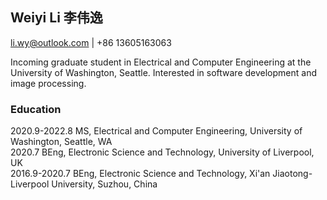 ## Weiyi Li 李伟逸

li.wy@outlook.com | +86 13605163063

Incoming graduate student in Electrical and Computer Engineering at the University of Washington, Seattle. Interested in software development and image processing.

### Education

2020.9-2022.8 MS, Electrical and Computer Engineering, University of Washington, Seattle, WA  
2020.7 BEng, Electronic Science and Technology, University of Liverpool, UK  
2016.9-2020.7 BEng, Electronic Science and Technology, Xi'an Jiaotong-Liverpool University, Suzhou, China  
